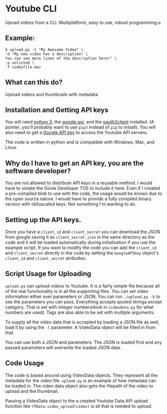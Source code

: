 # Youtube CLI
Upoad videos from a CLI. Multiplatform, easy to use, robust programming.o

## Example:

    $ upload.py -t "My Awesome Video" \
    -d "My new video has a description! \
    You can see more lines of the description here!" \
    -p unlisted \
    -f videofile.mov


## What can this do?
Upload videos and thumbnails with metadata


## Installation and Getting API keys
You will need [python 3](https://www.python.org/downloads/), the [google api](https://developers.google.com/api-client-library/python/start/installation),
and the [oauth2client](https://oauth2client.readthedocs.io/en/latest/)
installed. (A pointer, you'll probably want to use `pip3` instead of `pip` to
install). You will also need to get a [Google API key](https://support.google.com/googleapi/answer/6158862)
to access the Youtube API servers.

The code is written in python and is compatible with Windows, Mac, and Linux.


## Why do I have to get an API key, you are the software developer?
You are not allowed to distribute API keys in a reusable method. I would have to
violate the Goole Developer TOS to include it here. Even if I created a
pre-compiled blob to use with the code, the usage would be known due to the
open source nature. I would have to provide a fully compiled binary version
with obfuscated keys. Not something I'm wanting to do.


## Setting up the API keys.
Once you have a `client_id` and `client_secret` you can  download the JSON from
google saving it as `client_secret.json` in the same directory as the code and
it will be loaded automatically during initialization if you use the example
script. If you want to modify the code you can add the `client_id` and
`client_secret` directly in the code by setting the `GoogleAPIKey` object's
`client_id` and `client_secret` atributtes.


## Script Usage for Uploading
`upload.py` can upload videos to Youtube. It is a fairly simple file because all
of the real functionality is in all the supporting files. You can set video
information either over parameters or JSON. You can run `./upload.py -h` to see the
parameters you can pass. Everything accepts qouted strings except category.
That is set with integer numbers(look in `videodata.py` for what numbers are
used). Tags are also able to be set with multiple arguments.

To supply all the video data that is accepted by loading a JSON file
as well, load it by using the `-l` parameter. A VideoData object will be filled
in from that.

You can use both a JSON and parameters. The JSON is loaded first and any passed
parameters will overwrite the loaded JSON data.

## Code Usage
The code is based around using VideoData objects. They represent all the metadata
for the video file. `upload.py` is an example of how metadata can be loaded in.
The video data object also gets the filepath of the video to upload and the
thumbnail.

Passing a VideoData object to the a created Youtube Data API upload function
like `YTData.video_upload(video)` is all that is needed to upload.



